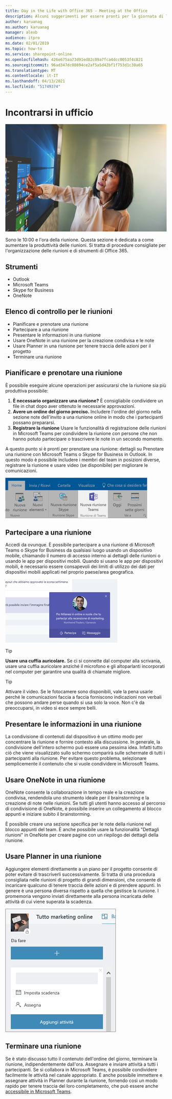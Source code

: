 ```yaml
---
title: Day in the Life with Office 365 - Meeting at the Office
description: Alcuni suggerimenti per essere pronti per la giornata di lavoro in Office 365
author: karuanag
ms.author: karuanag
manager: alexb
audience: itpro
ms.date: 02/01/2019
ms.topic: how-to
ms.service: sharepoint-online
ms.openlocfilehash: 426e675aa73d91ed82c09a7fca4dcc0053f4c821
ms.sourcegitcommit: 96ad347dc08694ce2af5a5d42bf1f753d1c30a65
ms.translationtype: MT
ms.contentlocale: it-IT
ms.lasthandoff: 04/13/2021
ms.locfileid: "51749374"
---
```

# <a name="meeting-at-the-office"></a>Incontrarsi in ufficio

![Visualizzazione mentre si va a lavoro](media/ditl_meeting.png)

Sono le 10:00 e l'ora della riunione. Questa sezione è dedicata a come aumentare la produttività delle riunioni.  Si tratta di procedure consigliate per l'organizzazione delle riunioni e di strumenti di Office 365.  

## <a name="tools"></a>Strumenti
- Outlook
- Microsoft Teams
- Skype for Business
- OneNote

## <a name="checklist-for-your-meeting"></a>Elenco di controllo per le riunioni
- Pianificare e prenotare una riunione
- Partecipare a una riunione
- Presentare le informazioni in una riunione
- Usare OneNote in una riunione per la creazione condivisa e le note
- Usare Planner in una riunione per tenere traccia delle azioni per il progetto
- Terminare una riunione
 
## <a name="plan-and-book-your-meeting"></a>Pianificare e prenotare una riunione
È possibile eseguire alcune operazioni per assicurarsi che la riunione sia più produttiva possibile:

1. **È necessario organizzare una riunione?** È consigliabile condividere un file in chat dopo aver ottenuto le necessarie approvazioni.  
1. **Avere un ordine del giorno preciso.**  Includere l'ordine del giorno nella sezione note dell'invito a una riunione online in modo che i partecipanti possano prepararsi.
1. **Registrare la riunione** Usare le funzionalità di registrazione delle riunioni in Microsoft Teams per condividere la riunione con persone che non hanno potuto partecipare o trascrivere le note in un secondo momento.  

A questo punto si è pronti per prenotare una riunione: dettagli su Prenotare una riunione con Microsoft Teams o Skype for Business in Outlook. In questo modo è possibile includere i membri del team in posizioni diverse, registrare la riunione e usare video (se disponibile) per migliorare le comunicazioni. 

![Teams in Outlook ](media/ditl_teamsoutlook.png)

## <a name="join-a-meeting"></a>Partecipare a una riunione
Accedi da ovunque. È possibile partecipare a una riunione di Microsoft Teams o Skype for Business da qualsiasi luogo usando un dispositivo mobile, chiamando il numero di accesso interno ai dettagli delle riunioni o usando le app per dispositivi mobili. Quando si usano le app per dispositivi mobili, è necessario essere consapevoli dei limiti di utilizzo dei dati per dispositivi mobili applicati nel proprio paese/area geografica.

![Notifica di partecipazione alla riunione in Teams](media/ditl_teamsjoin.png)

> [!TIP]
> **Usare una cuffia auricolare.** Se ci si connette dal computer alla scrivania, usare una cuffia auricolare anziché il microfono e gli altoparlanti incorporati nel computer per garantire una qualità di chiamate migliore.

> [!TIP]
> Attivare il video. Se le fotocamere sono disponibili, vale la pena usarle perché le comunicazioni faccia a faccia forniscono indicazioni non verbali che possono andare perse quando si usa solo la voce. Non c'è da preoccuparsi, in video si esce sempre belli. 

## <a name="present-information-in-a-meeting"></a>Presentare le informazioni in una riunione
La condivisione di contenuti dal dispositivo è un ottimo modo per concentrare la riunione e fornire contesto alla discussione. In generale, la condivisione dell'intero schermo può essere una pessima idea. Infatti tutto ciò che viene visualizzato sullo schermo comparirà sulle schermate di tutti i partecipanti alla riunione. Per evitare questo problema, selezionare semplicemente il contenuto che si vuole condividere in Microsoft Teams. 

## <a name="use-onenote-in-a-meeting"></a>Usare OneNote in una riunione
OneNote consente la collaborazione in tempo reale e la creazione condivisa, rendendola uno strumento ideale per il brainstorming e la creazione di note nelle riunioni. Se tutti gli utenti hanno accesso al percorso di condivisione di OneNote, è possibile inserire un collegamento al blocco appunti e iniziare subito il brainstorming.

È possibile creare una sezione specifica per le note della riunione nel blocco appunti del team. È anche possibile usare la funzionalità "Dettagli riunioni" in OneNote per creare pagine con un riepilogo dei dettagli della riunione.

## <a name="use-planner-in-a-meeting"></a>Usare Planner in una riunione
Aggiungere elementi direttamente a un piano per il progetto consente di poter evitare di trascriverli successivamente. Si tratta di una procedura consigliata nelle riunioni di progetto di grandi dimensioni, che consente di incaricare qualcuno di tenere traccia delle azioni e di prendere appunti. In genere è una persona diversa rispetto a quella che gestisce la riunione. I promemoria vengono inviati direttamente alla persona incaricata delle attività di cui viene superata la scadenza. 

![Planner attività](media/ditl_task.png)

## <a name="end-a-meeting"></a>Terminare una riunione
Se è stato discusso tutto il contenuto dell'ordine del giorno, terminare la riunione, indipendentemente dall'ora. Assegnare e inviare attività a tutti i partecipanti. Se si collabora in Microsoft Teams, è possibile condividere facilmente le attività nel canale appropriato. È anche possibile immettere e assegnare attività in Planner durante la riunione, fornendo così un modo rapido per tenere traccia del loro completamento, che può essere anche [accessibile in Microsoft Teams](https://support.office.com/article/use-planner-in-microsoft-teams-62798a9f-e8f7-4722-a700-27dd28a06ee0). 
